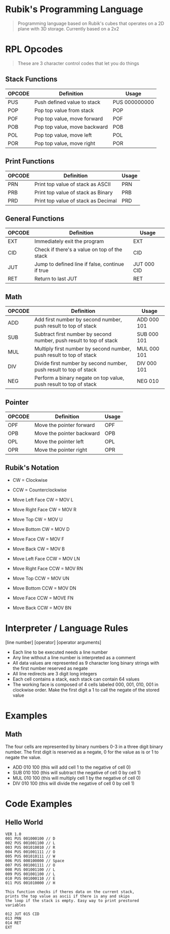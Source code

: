# Rubik's Programming Language

> Programming language based on Rubik's cubes that operates on a 2D plane with 3D storage. Currently based on a 2x2

# RPL Opcodes
> These are 3 character control codes that let you do things

## Stack Functions

 | OPCODE | Definition                     | Usage           |
 | ------ | ------------------------------ | --------------- |
 | PUS    | Push defined value to stack    | PUS 000000000   |
 | POP    | Pop top value from stack       | POP             |
 | POF    | Pop top value, move forward    | POF             |
 | POB    | Pop top value, move backward   | POB             |
 | POL    | Pop top value, move left       | POL             |
 | POR    | Pop top value, move right      | POR             |

## Print Functions

 | OPCODE | Definition                           | Usage |
 | ------ | ------------------------------------ | ----- |
 | PRN    | Print top value of stack as ASCII    | PRN   |
 | PRB    | Print top value of stack as Binary   | PRB   |
 | PRD    | Print top value of stack as Decimal  | PRD   |

## General Functions

 | OPCODE | Definition                                      | Usage       |
 | ------ | ----------------------------------------------- | ----------- |
 | EXT    | Immediately exit the program                    | EXT         |
 | CID    | Check if there's a value on top of the stack    | CID         |
 | JUT    | Jump to defined line if false, continue if true | JUT 000 CID |
 | RET    | Return to last JUT                              | RET         |

## Math

 | OPCODE | Definition                             | Usage                                    |
 | ------ | -------------------------------------- | ---------------------------------------- |
 | ADD    | Add first number by second number, push result to top of stack      | ADD 000 101 |
 | SUB    | Subtract first number by second number, push result to top of stack | SUB 000 101 |
 | MUL    | Multiply first number by second number, push result to top of stack | MUL 000 101 |
 | DIV    | Divide first number by second number, push result to top of stack   | DIV 000 101 |
 | NEG    | Perform a binary negate on top value, push result to top of stack   | NEG 010     |

## Pointer

  | OPCODE | Definition                | Usage |
  | ------ | ------------------------- | ----- |
  | OPF    | Move the pointer forward  | OPF   |
  | OPB    | Move the pointer backward | OPB   |
  | OPL    | Move the pointer left     | OPL   |
  | OPR    | Move the pointer right    | OPR   |

## Rubik's Notation
 - CW = Clockwise
 - CCW = Counterclockwise

 - Move Left Face CW = MOV L
 - Move Right Face CW = MOV R
 - Move Top CW = MOV U
 - Move Bottom CW = MOV D
 - Move Face CW = MOV F
 - Move Back CW = MOV B

 - Move Left Face CCW = MOV LN
 - Move Right Face CCW = MOV RN
 - Move Top CCW = MOV UN
 - Move Bottom CCW = MOV DN
 - Move Face CCW = MOVE FN
 - Move Back CCW = MOV BN

# Interpreter / Language Rules

[line number] [operator] [operator arguments]

 - Each line to be executed needs a line number
 - Any line without a line number is interpreted as a comment
 - All data values are represented as 9 character long binary strings with the first number reserved as negate
 - All line redirects are 3 digit long integers
 - Each cell contains a stack, each stack can contain 64 values
 - The working face is composed of 4 cells labeled 000, 001, 010, 001 in clockwise order. Make the first digit a 1 to call the negate of the stored value

# Examples

## Math
The four cells are represented by binary numbers 0-3 in a three digit binary number. The first digit is reserved as a negate, 0 for the value as is or 1 to negate the value.

 - ADD 010 100 (this will add cell 1 to the negative of cell 0)
 - SUB 010 100 (this will subtract the negative of cell 0 by cell 1)
 - MUL 010 100 (this will multiply cell 1 by the negative of cell 0)
 - DIV 010 100 (this will divide the negative of cell 0 by cell 1)

# Code Examples

## Hello World
```
VER 1.0
001 PUS 001000100 // D
002 PUS 001001100 // L
003 PUS 001010010 // R
004 PUS 001001111 // O
005 PUS 001010111 // W
006 PUS 000100000 // Space
007 PUS 001001111 // O
008 PUS 001001100 // L
009 PUS 001001100 // L
010 PUS 001000110 // E
011 PUS 001010000 // H

This function checks if theres data on the current stack,
prints the top value as ascii if there is any and skips
the loop if the stack is empty. Easy way to print prestored
variables

012 JUT 015 CID
013 PRN
014 RET
EXT
```
